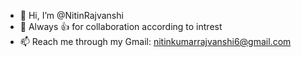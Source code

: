 - 👋 Hi, I’m @NitinRajvanshi
- 💞️ Always 👍 for collaboration according to intrest 
- 📫 Reach me through my Gmail: nitinkumarrajvanshi6@gmail.com

<!---
NitinRajvanshi/NitinRajvanshi is a ✨ special ✨ repository because its `README.md` (this file) appears on your GitHub profile.
You can click the Preview link to take a look at your changes.
--->
